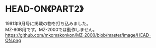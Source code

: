 # HEAD-ON《PART2》  
1981年9月号に掲載の物を打ち込みました。  
MZ-80B用です。MZ-2000では動作しません。  
https://github.com/mkomakonkon/MZ-2000/blob/master/image/HEAD-ON.png
